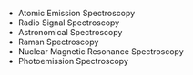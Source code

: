 - Atomic Emission Spectroscopy
- Radio Signal Spectroscopy
- Astronomical Spectroscopy
- Raman Spectroscopy
- Nuclear Magnetic Resonance Spectroscopy
- Photoemission Spectroscopy